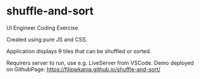 # shuffle-and-sort
UI Engineer Coding Exercise

Created using pure JS and CSS.

Application displays 9 tiles that can be shuffled or sorted.

Requirers server to run, use e.g. LiveServer from VSCode.
Demo deployed on GithubPage: https://filipwkania.github.io/shuffle-and-sort/
